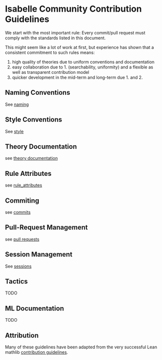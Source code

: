 # Isabelle Community Contribution Guidelines

We start with the most important rule: Every commit/pull request must comply with the standards listed in this document.

This might seem like a lot of work at first, but experience has shown that a consistent commitment to such rules means:
1. high quality of theories due to uniform conventions and documentation
2. easy collaboration due to 1. (searchability, uniformity) and a flexible as well as transparent contribution model
3. quicker development in the mid-term and long-term due 1. and 2.

## Naming Conventions
See [naming](naming.md)

## Style Conventions
See [style](style.md)

## Theory Documentation
see [theory documentation](theory_documentation.md)

## Rule Attributes
see [rule_attributes](rule_attributes.md)

## Commiting
see [commits](commits.md)

## Pull-Request Management
see [pull requests](pull_requests.md)

## Session Management
See [sessions](sessions.md)

## Tactics
TODO

## ML Documentation
TODO 

## Attribution
Many of these guidelines have been adapted from the very successful Lean mathlib
[contribution guidelines](https://github.com/leanprover-community/mathlib//blob/master/docs/contribute/).
